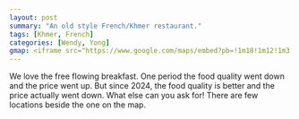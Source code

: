 ```yaml
---
layout: post
summary: "An old style French/Khmer restaurant."
tags: [Khmer, French]
categories: [Wendy, Yong]
gmap: <iframe src="https://www.google.com/maps/embed?pb=!1m18!1m12!1m3!1d15634.831234486774!2d104.88990783691406!3d11.572791880625987!2m3!1f0!2f0!3f0!3m2!1i1024!2i768!4f13.1!3m3!1m2!1s0x310951753ed288a9%3A0xffed9b0e9af52294!2sKh%C3%A9ma%20Restaurant%20Flatiron!5e0!3m2!1sen!2skh!4v1720509966030!5m2!1sen!2skh" width="600" height="450" style="border:0;" allowfullscreen="" loading="lazy" referrerpolicy="no-referrer-when-downgrade"></iframe>
---
```


We love the free flowing breakfast. One period the food quality went down and the price went up. But since 2024, the food quality is better and the price actually went down. What else can you ask for! There are few locations beside the one on the map.
